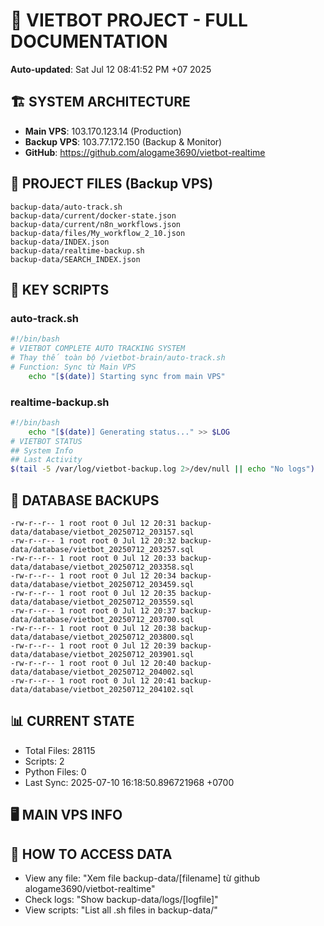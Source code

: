 # 🤖 VIETBOT PROJECT - FULL DOCUMENTATION
**Auto-updated**: Sat Jul 12 08:41:52 PM +07 2025

## 🏗️ SYSTEM ARCHITECTURE
- **Main VPS**: 103.170.123.14 (Production)
- **Backup VPS**: 103.77.172.150 (Backup & Monitor)
- **GitHub**: https://github.com/alogame3690/vietbot-realtime

## 📁 PROJECT FILES (Backup VPS)
```
backup-data/auto-track.sh
backup-data/current/docker-state.json
backup-data/current/n8n_workflows.json
backup-data/files/My_workflow_2_10.json
backup-data/INDEX.json
backup-data/realtime-backup.sh
backup-data/SEARCH_INDEX.json
```

## 🔧 KEY SCRIPTS
### auto-track.sh
```bash
#!/bin/bash
# VIETBOT COMPLETE AUTO TRACKING SYSTEM
# Thay thế toàn bộ /vietbot-brain/auto-track.sh
# Function: Sync từ Main VPS
    echo "[$(date)] Starting sync from main VPS"
```
### realtime-backup.sh
```bash
#!/bin/bash
    echo "[$(date)] Generating status..." >> $LOG
# VIETBOT STATUS
## System Info
## Last Activity
$(tail -5 /var/log/vietbot-backup.log 2>/dev/null || echo "No logs")
```

## 💾 DATABASE BACKUPS
```
-rw-r--r-- 1 root root 0 Jul 12 20:31 backup-data/database/vietbot_20250712_203157.sql
-rw-r--r-- 1 root root 0 Jul 12 20:32 backup-data/database/vietbot_20250712_203257.sql
-rw-r--r-- 1 root root 0 Jul 12 20:33 backup-data/database/vietbot_20250712_203358.sql
-rw-r--r-- 1 root root 0 Jul 12 20:34 backup-data/database/vietbot_20250712_203459.sql
-rw-r--r-- 1 root root 0 Jul 12 20:35 backup-data/database/vietbot_20250712_203559.sql
-rw-r--r-- 1 root root 0 Jul 12 20:37 backup-data/database/vietbot_20250712_203700.sql
-rw-r--r-- 1 root root 0 Jul 12 20:38 backup-data/database/vietbot_20250712_203800.sql
-rw-r--r-- 1 root root 0 Jul 12 20:39 backup-data/database/vietbot_20250712_203901.sql
-rw-r--r-- 1 root root 0 Jul 12 20:40 backup-data/database/vietbot_20250712_204002.sql
-rw-r--r-- 1 root root 0 Jul 12 20:41 backup-data/database/vietbot_20250712_204102.sql
```

## 📊 CURRENT STATE
- Total Files: 28115
- Scripts: 2
- Python Files: 0
- Last Sync: 2025-07-10 16:18:50.896721968 +0700

## 🖥️ MAIN VPS INFO


## 🚨 HOW TO ACCESS DATA
- View any file: "Xem file backup-data/[filename] từ github alogame3690/vietbot-realtime"
- Check logs: "Show backup-data/logs/[logfile]"
- View scripts: "List all .sh files in backup-data/"
